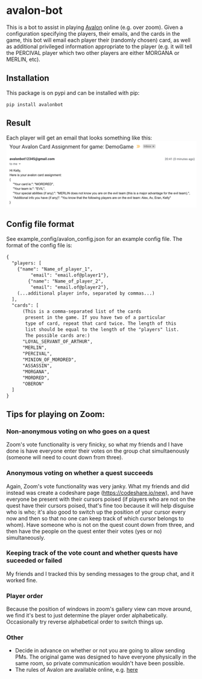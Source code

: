 # avalon-bot
This is a bot to assist in playing [Avalon](https://hobbylark.com/card-games/How-to-Play-Avalon) online (e.g. over zoom). Given a configuration specifying the players, their emails, and the cards in the game, this bot will email each player their (randomly chosen) card, as well as additional privileged information appropriate to the player (e.g. it will tell the PERCIVAL player which two other players are either MORGANA or MERLIN, etc).

## Installation

This package is on pypi and can be installed with pip:
```
pip install avalonbot
```

## Result
Each player will get an email that looks something like this:
![](https://github.com/AvantiShri/avalon-bot/raw/master/ExampleEmail1.png "Example Email")

## Config file format
See example_config/avalon_config.json for an example config file. The format of the config file is:
```
{
  "players: [
    {"name": "Name_of_player_1",
		 "email": "email.of@player1"},
		{"name": "Name_of_player_2",
		 "email": "email.of@player2"},
    (...additional player info, separated by commas...)
  ],
  "cards": [
      (This is a comma-separated list of the cards
       present in the game. If you have two of a particular
       type of card, repeat that card twice. The length of this
       list should be equal to the length of the "players" list.
       The possible cards are:)
      "LOYAL_SERVANT_OF_ARTHUR",
      "MERLIN",
      "PERCIVAL",
      "MINION_OF_MORDRED",
      "ASSASSIN",
      "MORGANA",
      "MORDRED",
      "OBERON"
  ]
}
```

## Tips for playing on Zoom:

### Non-anonymous voting on who goes on a quest
Zoom's vote functionality is very finicky, so what my friends and I have done is have everyone enter their votes on the group chat simultaenously (someone will need to count down from three).

### Anonymous voting on whether a quest succeeds
Again, Zoom's vote functionality was very janky. What my friends and did instead was create a codeshare page (https://codeshare.io/new), and have everyone be present with their cursors poised (if players who are not on the quest have their cursors poised, that's fine too because it will help disguise who is who; it's also good to switch up the position of your cursor every now and then so that no one can keep track of which cursor belongs to whom). Have someone who is not on the quest count down from three, and then have the people on the quest enter their votes (yes or no) simultaneously.

### Keeping track of the vote count and whether quests have suceeded or failed
My friends and I tracked this by sending messages to the group chat, and it worked fine.

### Player order
Because the position of windows in zoom's gallery view can move around, we find it's best to just determine the player order alphabetically. Occasionally try reverse alphabetical order to switch things up.

### Other
- Decide in advance on whether or not you are going to allow sending PMs. The original game was designed to have everyone physically in the same room, so private communication wouldn't have been possible.
- The rules of Avalon are available online, e.g. [here](https://hobbylark.com/card-games/How-to-Play-Avalon) 
